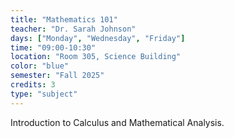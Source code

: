 ```yaml
---
title: "Mathematics 101"
teacher: "Dr. Sarah Johnson"
days: ["Monday", "Wednesday", "Friday"]
time: "09:00-10:30"
location: "Room 305, Science Building"
color: "blue"
semester: "Fall 2025"
credits: 3
type: "subject"
---
```


Introduction to Calculus and Mathematical Analysis.
